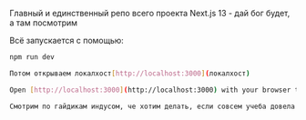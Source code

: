 Главный и единственный репо всего проекта
Next.js 13 - дай бог будет, а там посмотрим

Всё запускается с помощью:

```bash
npm run dev

Потом открываем локалхост[http://localhost:3000](локалхост)

Open [http://localhost:3000](http://localhost:3000) with your browser to see the result.

Смотрим по гайдикам индусом, че хотим делать, если совсем учеба довела - доки самого некста, там куча всего полезнее. Офк полезнее индусов.